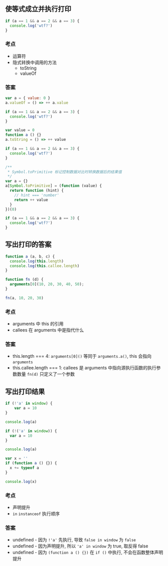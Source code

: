 <!-- title: 前端开发 - 试题@Interesting -->
<!-- author: <David Jones qowera@qq.com> -->
<!-- date: 2015-03-18 23:46:54 -->
<!-- category: 前端 -->
<!-- tag: 试题 -->

## 使等式成立并执行打印

```Javascript
if (a == 1 && a == 2 && a == 3) {
  console.log('wtf?')
}
```

### 考点

- 运算符
- 隐式转换中调用的方法
  - toString
  - valueOf

### 答案

```Javascript
var a = { value: 0 }
a.valueOf = () => ++ a.value

if (a == 1 && a == 2 && a == 3) {
  console.log('wtf?')
}
```

```Javascript
var value = 0
function a () {}
a.toString = () => ++ value

if (a == 1 && a == 2 && a == 3) {
  console.log('wtf?')
}
```

```Javascript
/**
 * Symbol.toPrimitive 标记控制数据对比时转换数据后的结果值
 */
var a = {}
a[Symbol.toPrimitive] = (function (value) {
  return function (hint) {
    // hint === 'number'
    return ++ value
  }
})(0)

if (a == 1 && a == 2 && a == 3) {
  console.log('wtf?')
}
```

## 写出打印的答案

```Javascript
function a (a, b, c) {
  console.log(this.length)
  console.log(this.callee.length)
}

function fn (d) {
  arguments[0](10, 20, 30, 40, 50);
}

fn(a, 10, 20, 30)
```

### 考点

- arguments 中 this 的引用
- callees 在 arguments 中是指代什么

### 答案

- this.length === 4: `arguments[0]()` 等同于 `arguments.a()`, this 会指向 `arguments`
- this.callee.length === 1: callees 是 arguments 中指向源执行函数的执行参数数量 `fn(d)` 只定义了一个参数

## 写出打印结果

```Javascript
if (!'a' in window) {
	var a = 10
}

console.log(a)
```

```Javascript
if (!('a' in window)) {
  var a = 10
}

console.log(a)
```

```Javascript
var x = ''
if (function a () {}) {
  x += typeof a
}

console.log(x)
```

### 考点
- 声明提升
- `in` `instanceof` 执行顺序

### 答案

- undefined - 因为 `!'a'` 先执行, 导致 `false in window` 为 `false`
- undefined - 因为声明提升, 所以 `'a' in window` 为 true, 取反得 false
- undefined - 因为 `(function a () {})` 在 `if ()` 中执行, 不会在函数整体声明提升
